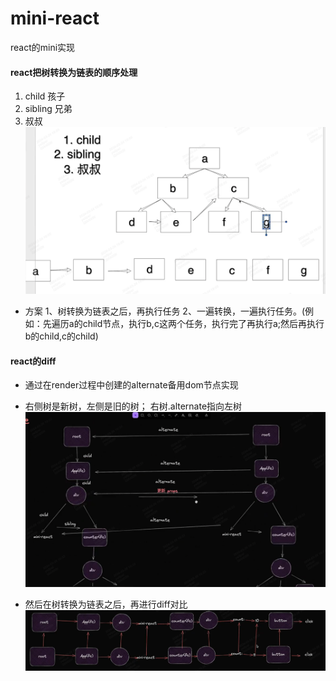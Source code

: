 # mini-react
react的mini实现

#### react把树转换为链表的顺序处理
1. child 孩子
2. sibling 兄弟
3. 叔叔
![树转换为链表](./img/树转换为链表.png)

* 方案
1、树转换为链表之后，再执行任务
2、一遍转换，一遍执行任务。(例如：先遍历a的child节点，执行b,c这两个任务，执行完了再执行a;然后再执行b的child,c的child)

#### react的diff
* 通过在render过程中创建的alternate备用dom节点实现
* 右侧树是新树，左侧是旧的树； 右树.alternate指向左树
![alternate](./img/alternate.png)

* 然后在树转换为链表之后，再进行diff对比
![链表diff](./img/链表diff.png)

